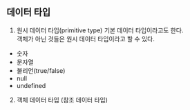 ## 데이터 타입

1. 원시 데이터 타입(primitive type)
기본 데이터 타입이라고도 한다.  
객체가 아닌 것들은 원시 데이터 타입이라고 할 수 있다.  

- 숫자
- 문자열
- 불리언(true/false)
- null
- undefined


2. 객체 데이터 타입 (참조 데이터 타입)
